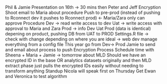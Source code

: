 Phil & Jamie
Presentation on 16th -> 30 mins then Peter and Jeff
Encryption
Shoot email to Maria about procedure
Push to pre-prod (instead of pushing to Rconnect dev it pushes to Rconnect prod) <- Maria/Zara only can approve
Procedure
Dev -> read write access to dev
Uat -> write access with approval to Maria and Zara
Prod ->
info
Dev Uat Prod (data is identical) depening on product, pushing DB from UAT to PROD
Settings.R file -> check with change depending on where you are
ideal -> web dev manage everything from a config file
This year go from Dev-> Prod
Jamie to send and email about process to push Encryption Process
Schedule time with Sheena + Maria + Jamie -> tomorrow about MLD
Should we have an encrypted ID in the base OR analytics datasets originally and then MLD extract phase just pulls the encrypted IDs easily without needing to transform anything
Standup
Nicola will speak first on Thursday
Get Ewan and Veronica to test algorithm
